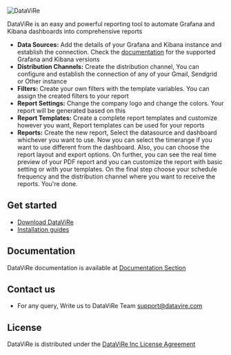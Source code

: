 ![DataViRe](https://dl.datavire.com/assets/images/logo-light.svg)

DataViRe is an easy and powerful reporting tool to automate Grafana and Kibana dashboards into comprehensive reports

- **Data Sources:** Add the details of your Grafana and Kibana instance and establish the connection. Check the [documentation](https://www.datavire.com/documentation/requirements) for the supported Grafana and Kibana versions
- **Distribution Channels:** Create the distribution channel, You can configure and establish the connection of any of your Gmail, Sendgrid or Other instance
- **Filters:** Create your own filters with the template variables. You can assign the created filters to your report
- **Report Settings:** Change the company logo and change the colors. Your report will be generated based on this
- **Report Templates:** Create a complete report templates and customize however you want, Report templates can be used for your reports
- **Reports:** Create the new report, Select the datasource and dashboard whichever you want to use. Now you can select the timerange if you want to use different from the dashboard. Also, you can choose the report layout and export options. 
On further, you can see the real time preview of your PDF report and you can customize the report with basic setting or with your templates. On the final step choose your schedule frequency and the distribution channel where you want to receive the reports. You're done.

## Get started

- [Download DataViRe](https://www.datavire.com/downloads)
- [Installation guides](https://www.datavire.com/documentation/overview)

## Documentation

DataViRe documentation is available at [Documentation Section](https://www.datavire.com/documentation)

## Contact us

- For any query, Write us to DataViRe Team <support@datavire.com>

## License

DataViRe is distributed under the [DataViRe Inc License Agreement](LICENSE)
